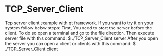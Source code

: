 # TCP_Server_Client
Tcp server client example with qt framework.
If you want to try it on your system follow below steps:
First,
You need to start the server before the client.
To do so open a terminal and go to the file direction.
Then execute server file with this command:
$ ./TCP_Server_Client server
After you open the server you can open a client or clients with this command:
$ ./TCP_Server_Client client
